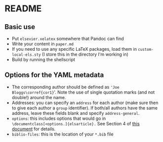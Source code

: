 # README

## Basic use

- Put `elsevier.xelatex` somewhere that Pandoc can find
- Write your content in `paper.md`
- If you need to use any specific LaTeX packages, load them in `custom-local-els.sty` (I store this in the directory I'm working in)
- Build by running the shellscript

## Options for the YAML metadata

- The corresponding author should be defined as `'Joe Bloggs\corref{cor1}`'. Note the use of single quotation marks (and not double!) around the name.
- Addresses: you can specify an `address` for each author (make sure then to give each author a `group` identifier). If both/all authors have the same address, leave these fields blank and specify `address-general`.
- `options`: this includes options that would go in `\documentclass[<options.]{elsarticle}.` See Section 4 of [this document](http://www.elsevier.com/__data/assets/pdf_file/0011/109388/elsdoc.pdf) for details.
- `biblio-files`: this is the location of your `*.bib` file
